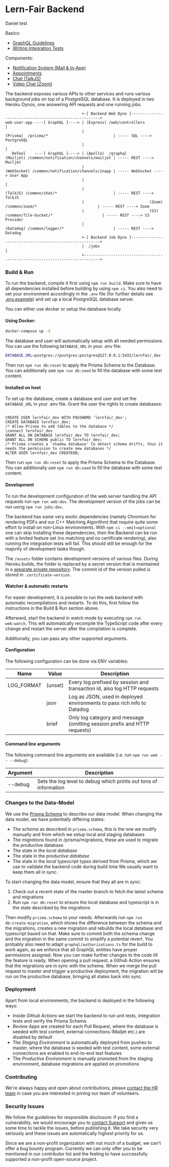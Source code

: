 # Lern-Fair Backend

Daniel test

Basics:

-   [GraphQL Guidelines](graphql/README.md)
-   [Writing Integration Tests](integration-tests/WRITING_TESTS.md)

Components:

-   [Notification System (Mail & In-App)](common/notification/README.md)
-   [Appointments](common/appointment/README.md)
-   [Chat (TalkJS)](common/chat/README.md)
-   [Video Chat (Zoom)](common/zoom/README.md)

The backend exposes various APIs to other services and runs various background jobs on top of a PostgreSQL database.
It is deployed in two Heroku Dynos, one answering API requests and one running jobs.

```
                                  +-[ Backend Web Dyno ]--------------------------------------------------------+
web-user-app ----[ GraphQL ]----> | (Express) /web/controllers                                                  |
                                  |                             (Prisma)  /prisma/*                             | ----- SQL ----> PostgreSQL
                                  |                                                                             |
   ReTool    ----[ GraphQL ]----> | (Apollo)  /graphql          (Mailjet) /common/notification/channels/mailjet | ----- REST ----> Mailjet
                                  |                             (WebSocket) /common/notification/channels/inapp | ----- WebSocket ----> User App
                                  |                                                                             |
                                  |                             (TalkJS) /common/chat/*                         | ----- REST ----> TalkJS
                                  |                             (Zoom) /common/zoom/*                           | ----- REST ----> Zoom
                                  |                             (S3) /common/file-bucket/*                      | ----- REST ----> S3 Provider
                                  |                             (Datadog) /common/logger/*                      | ----- REST ----> Datadog
                                  +-[ Backend Job Dyno ]--------------------------------------------------------+
                                  |  /jobs                                                                      |
                                  +-----------------------------------------------------------------------------+
```

### Build & Run

To run the backend, compile it first using `npm run build`. Make sure to have all dependencies installed before building by using `npm ci`.
You also need to set your environment accordingly in the `.env` file (for further details see [.env.example](.env.example)) and set up a local PostgreSQL database server.

You can either use docker or setup the database locally.

#### Using Docker:

```bash
docker-compose up -d
```

The database and user will automatically setup with all needed permissions. You can use the following `DATABASE_URL` in your .env file:

```bash
DATABASE_URL=postgres://postgres:postgres@127.0.0.1:5432/lernfair_dev
```

Then run `npm run db:reset` to apply the Prisma Schema to the Database. You can additionally use `npm run db:seed` to fill the database with some test content.

#### Installed on host

To set up the database, create a database and user and set the `DATABASE_URL` in your .env file. Grant the user the rights to create databases:

```psql

CREATE USER lernfair_dev WITH PASSWORD 'lernfair_dev';
CREATE DATABASE lernfair_dev;
/* Allow Prisma to add tables to the database */
\connect lernfair_dev
GRANT ALL ON DATABASE lernfair_dev TO lernfair_dev;
GRANT ALL ON SCHEMA public TO lernfair_dev;
/* Prisma creates a 'shadow database' to detect schema drifts, thus it needs the permission to create new databases */
ALTER USER lernfair_dev CREATEDB;
```

Then run `npm run db:reset` to apply the Prisma Schema to the Database. You can additionally use `npm run db:seed` to fill the database with some test content.

#### Development

To run the development configuration of the web server handling the API requests run `npm run web:dev`.
The development version of the jobs can be run using `npm run jobs:dev`.

The backend has some very exotic dependencies (namely Chromium for rendering PDFs and our C++ Matching Algorithm) that require quite some effort to install on non-Linux environments. With `npm ci --omit=optional` one can skip installing these dependencies, then the Backend can be run with a limited feature set (no matching and no certificate rendering), also running the integration tests will fail. This should still be enough for the majority of development tasks though.

The `/assets` folder contains development versions of various files. During Heroku builds, the folder is replaced by a secret version that is maintained in a [separate private repository](https://github.com/corona-school/coronaschool-certificate). The commit id of the version pulled is
stored in `.certificate-version`.

#### Watcher & automatic restarts

For easier development, it is possible to run the web backend with automatic recompilations and restarts.
To do this, first follow the instructions in the Build & Run section above.

Afterward, start the backend in watch mode by executing `npm run web:watch`.
This will automatically recompile the TypeScript code after every change and restart the server after the compilation is complete.

Additionally, you can pass any other supported arguments.

#### Configuration

The following configuration can be done via ENV variables:

| Name       | Value   | Description                                                               |
| ---------- | ------- | ------------------------------------------------------------------------- |
| LOG_FORMAT | (unset) | Every log prefixed by session and transaction id, also log HTTP requests  |
|            | json    | Log as JSON, used in deployed environments to pass rich info to Datadog   |
|            | brief   | Only log category and message (omitting session prefix and HTTP requests) |

#### Command line arguments

The following command line arguments are available (i.e. run `npm run web -- --debug`):

| Argument | Description                                                      |
| -------- | ---------------------------------------------------------------- |
| \--debug | Sets the log level to debug which prints out tons of information |

### Changes to the Data-Model

We use the [Prisma Schema](https://www.prisma.io/docs/concepts/components/prisma-schema) to describe our data model.
When changing the data model, we have potentially differing states:

-   The _schema_ as described in `prisma.schema`, this is the one we modify manually and from which we setup local and staging databases
-   The _migrations_ found in /prisma/migrations, these are used to migrate the productive database
-   The state in the _local database_
-   The state in the _productive database_
-   The state in the _local typescript types_ derived from Prisma, which we use to validate the backend code during build time
    We usually want to keep them all in sync.

To start changing the data model, ensure that they all are in sync:

1. Check out a recent state of the master branch to fetch the latest schema and migrations
2. Run `npm run db:reset` to ensure the local database and typescript is in the state described by the migrations

Then modify `prisma.schema` to your needs. Afterwards run `npm run db:create-migration`, which shows the difference between the schema and the migrations, creates a new migration and rebuilds the local database and typescript based on that. Make sure to commit both the schema change and the migration in the same commit to simplify a potential revert. You probably also need to adapt `graphql/authorizations.ts` for the build to work again, as we enforce that all GraphQL entities have proper permissions assigned. Now you can make further changes to the code till the feature is ready. When opening a pull request, a Github Action ensures that the migrations are in sync with the schema. When we merge the pull request to master and trigger a productive deployment, the migration will be run on the productive database, bringing all states back into sync.

### Deployment

Apart from local environments, the backend is deployed in the following ways:

-   Inside _Github Actions_ we start the backend to run unit tests, integration tests and verify the Prisma Schema
-   _Review Apps_ are created for each Pull Request, where the database is seeded with test content, external connections (Mailjet etc.) are disabled by default
-   The _Staging Environment_ is automatically deployed from pushes to master, where the database is seeded with test content, some external connections are enabled to end-to-end test features
-   The _Productive Environment_ is manually promoted from the staging environment, database migrations are applied on promotions

### Contributing

We're always happy and open about contributions, please [contact the HR team](mailto:team@lern-fair.de) in case you are interested in joining our
team of volunteers.

### Security Issues

We follow the guidelines for responsible disclosure:
If you find a vulnerability, we would encourage you to [contact Support](mailto:support@lern-fair.de) and gives us some time to tackle the issues, before publishing it.
We take security very seriously and these issues are automatically highest priority for us.

Since we are a non-profit organization with not much of a budget, we can't offer a bug bounty program.
Currently we can only offer you to be mentioned in our contributor list and the feeling to have successfully supported a non-profit open-source project.

